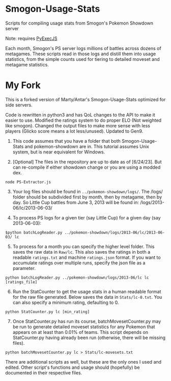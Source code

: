 Smogon-Usage-Stats
==================

Scripts for compiling usage stats from Smogon's Pokemon Showdown server

Note: requires [PyExecJS](https://pypi.python.org/pypi/PyExecJS)

Each month, Smogon's PS server logs millions of battles across dozens of metagames. These scripts read in those logs and distill them into usage statistics, from the simple counts used for tiering to detailed moveset and metagame statistics.


My Fork
==================

This is a forked version of Marty/Antar's Smogon-Usage-Stats optimized for side servers.

Code is rewritten in python3 and has QoL changes to the API to make it easier to use. Modified the ratings system to do proper ELO (Not weighted like smogon). Changed the output files to make more sense with less players (Glicko score means a lot less/unused). Updated to Gen9.

1. This code assumes that you have a folder that both Smogon-Usage-Stats and pokemon-showdown are in.
This tutorial assumes Unix system, but is near equivalent for Windows.

2. [Optional] The files in the repository are up to date as of [6/24/23]. But can re-compile if either showdown change or you are using a modded dex.
```
node PS-Extractor.js
```

3. Your log files should be found in `../pokemon-showdown/logs/`. The /logs/ folder should be subdivided first by month, then by metagame, then by day. So Little Cup battles from June 3, 2013 will be found in: /logs/2013-06/lc/2013-06-03/

4.  To process PS logs for a given tier (say Little Cup) for a given day (say 2013-06-03):
```
$python batchLogReader.py ../pokemon-showdown/logs/2013-06/lc/2013-06-03/ lc
```

5.  To process for a month you can specify the higher level folder. This saves the raw data in `Raw/lc`.
This also saves the ratings in both a readable `ratings.txt` and machine `ratings.json` format. If you want to accumulate ratings over multiple runs, specify the json file as a parameter.
```
python batchLogReader.py ../pokemon-showdown/logs/2013-06/lc lc [ratings_file]
```

6. Run the StatCounter to get the usage stats in a human readable format for the raw file generated. Below saves the data in `Stats/lc-0.txt`. You can also specify a minimum rating, defaulting to 0.
```
python StatCounter.py lc [min_rating]
```


7. Once StatCounter.py has run its course, batchMovesetCounter.py may be run to generate detailed moveset statistics for any Pokemon that appears on at least than 0.01% of teams. This script depends on StatCounter.py having already been run (otherwise, there will be missing files).
```
python batchMovesetCounter.py lc > Stats/lc-movesets.txt
```

There are additional scripts as well, but these are the only ones I used and edited. Other script's functions and usage should (hopefully) be documented in their respective files.


